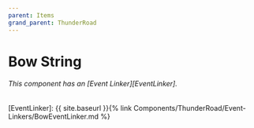 ```yaml
---
parent: Items
grand_parent: ThunderRoad
---
```

# Bow String
###### This component has an [Event Linker][EventLinker].






[EventLinker]: {{ site.baseurl }}{% link Components/ThunderRoad/Event-Linkers/BowEventLinker.md %}